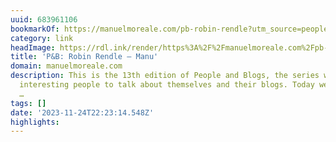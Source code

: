 ```yaml
---
uuid: 683961106
bookmarkOf: https://manuelmoreale.com/pb-robin-rendle?utm_source=peopleandblogs&utm_medium=email&utm_campaign=pb-robin-rendle
category: link
headImage: https://rdl.ink/render/https%3A%2F%2Fmanuelmoreale.com%2Fpb-robin-rendle%3Futm_source%3Dpeopleandblogs%26utm_medium%3Demail%26utm_campaign%3Dpb-robin-rendle
title: 'P&B: Robin Rendle – Manu'
domain: manuelmoreale.com
description: This is the 13th edition of People and Blogs, the series where I ask
  interesting people to talk about themselves and their blogs. Today we have Robin
  …
tags: []
date: '2023-11-24T22:23:14.548Z'
highlights:
---
```



